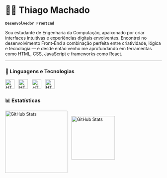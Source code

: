 # 👨‍💻 Thiago Machado
**`Desenvolvedor FrontEnd`**

Sou estudante de Engenharia da Computação, apaixonado por criar interfaces intuitivas e experiências digitais envolventes. Encontrei no desenvolvimento Front-End a combinação perfeita entre criatividade, lógica e tecnologia — e desde então venho me aprofundando em ferramentas como HTML, CSS, JavaScript e frameworks como React.

---

### 🤖 Linguagens e Tecnologias

<img
    align="left" 
    alt="HTML"
    title="HTML" 
    width="30px" 
    style="padding-right: 10px;" 
    src="https://cdn.jsdelivr.net/gh/devicons/devicon@latest/icons/html5/html5-original.svg"
/>

<img 
    align="left" 
    alt="HTML"
    title="CSS" 
    width="30px" 
    style="padding-right: 10px;" 
    src="https://cdn.jsdelivr.net/gh/devicons/devicon@latest/icons/css3/css3-original.svg" 
/>


<img 
    align="left" 
    alt="HTML"
    title="JavaScript" 
    width="30px" 
    style="padding-right: 10px;"    
    src="https://cdn.jsdelivr.net/gh/devicons/devicon@latest/icons/javascript/javascript-original.svg" />


<img 
    align="left" 
    alt="HTML"
    title="React" 
    width="30px" 
    style="padding-right: 10px;"  
    src="https://cdn.jsdelivr.net/gh/devicons/devicon@latest/icons/react/react-original.svg" />

<br/>
<br/>

### 📊 Estatísticas
<img 
    align="left" 
    alt= "GitHub Stats"
    height="200px" 
    style="padding-right: 10px;"  
    src="https://github-readme-stats.vercel.app/api?username=Thiagow10&show_icons=true&theme=tokyonight&include_all_commits=true&locale=pt-br" 
/>

<br>
<img 
    align="left" 
    alt= "GitHub Stats"
    height="140px" 
    style="padding-right: 10px;"  
    src="https://github-readme-stats.vercel.app/api/top-langs/?username=Thiagow10&theme=tokyonight&layout=compact&custom_title=Tecnologias&langs_count=9" 
/>
